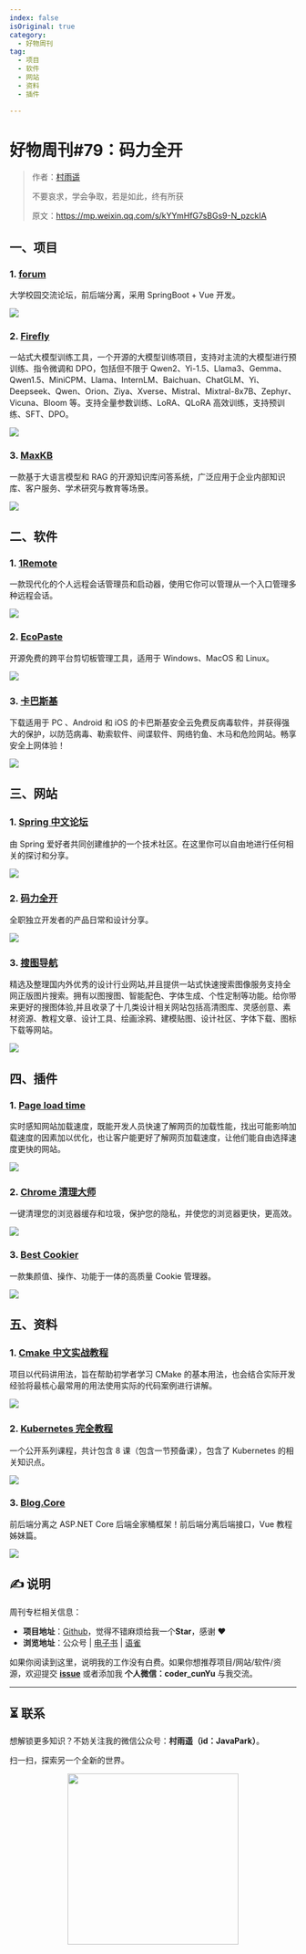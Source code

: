 ```yaml
---
index: false
isOriginal: true
category:
  - 好物周刊
tag:
  - 项目
  - 软件
  - 网站
  - 资料
  - 插件

---
```


# 好物周刊#79：码力全开

> 作者：[村雨遥](https://github.com/cunyu1943)
> 
> 不要哀求，学会争取，若是如此，终有所获
> 
> 原文：https://mp.weixin.qq.com/s/kYYmHfG7sBGs9-N_pzckIA

## 一、项目

### 1. [forum](https://github.com/cp3geek/forum)

大学校园交流论坛，前后端分离，采用 SpringBoot + Vue 开发。

![](assets/1019-1025/1729555108106-7d5a9287-9ce2-4065-b18f-6457adc02cb5.webp)

### 2. [Firefly](https://github.com/yangjianxin1/Firefly)

一站式大模型训练工具，一个开源的大模型训练项目，支持对主流的大模型进行预训练、指令微调和 DPO，包括但不限于 Qwen2、Yi-1.5、Llama3、Gemma、Qwen1.5、MiniCPM、Llama、InternLM、Baichuan、ChatGLM、Yi、Deepseek、Qwen、Orion、Ziya、Xverse、Mistral、Mixtral-8x7B、Zephyr、Vicuna、Bloom 等。支持全量参数训练、LoRA、QLoRA 高效训练，支持预训练、SFT、DPO。

![](assets/1019-1025/1729555351776-dbb1cb58-5e0e-4211-83e7-55b71143f124.webp)

### 3. [MaxKB](https://github.com/1Panel-dev/MaxKB)

一款基于大语言模型和 RAG 的开源知识库问答系统，广泛应用于企业内部知识库、客户服务、学术研究与教育等场景。

![](assets/1019-1025/1729555435796-7d07853c-c0b2-443a-9bdd-b1003172a691.webp)

## 二、软件

### 1. [1Remote](https://github.com/1Remote/1Remote)

一款现代化的个人远程会话管理员和启动器，使用它你可以管理从一个入口管理多种远程会话。

![](assets/1019-1025/1729496128209-c32fa892-0047-4f33-8f85-f8e68584fa2f.webp)

### 2. [EcoPaste](https://github.com/EcoPasteHub/EcoPaste)

开源免费的跨平台剪切板管理工具，适用于 Windows、MacOS 和 Linux。

![](assets/1019-1025/1729683101642-fac053cd-2760-4877-93a9-c3200eadde8f.webp)

### 3. [卡巴斯基](https://www.kaspersky.com.cn/free-antivirus)

下载适用于 PC 、Android 和 iOS 的卡巴斯基安全云免费反病毒软件，并获得强大的保护，以防范病毒、勒索软件、间谍软件、网络钓鱼、木马和危险网站。畅享安全上网体验！

![](assets/1019-1025/1729684353538-b7624519-af93-41d7-a1a2-609df20a7446.webp)

## 三、网站

### 1. [Spring 中文论坛](https://forum.springdoc.cn/)

由 Spring 爱好者共同创建维护的一个技术社区。在这里你可以自由地进行任何相关的探讨和分享。

![](assets/1019-1025/1729641955680-894c66fc-5bae-4190-b31d-062e41ce3127.webp)

### 2. [码力全开](https://maliquankai.com/)

全职独立开发者的产品日常和设计分享。

![](assets/1019-1025/1729642048940-7d891b4c-14e8-43ad-a0ee-bce1314d5399.webp)

### 3. [搜图导航](https://www.91sotu.com)

精选及整理国内外优秀的设计行业网站,并且提供一站式快速搜索图像服务支持全网正版图片搜索。拥有以图搜图、智能配色、字体生成、个性定制等功能。给你带来更好的搜图体验,并且收录了十几类设计相关网站包括高清图库、灵感创意、素材资源、教程文章、设计工具、绘画涂鸦、建模贴图、设计社区、字体下载、图标下载等网站。

![](assets/1019-1025/1729642156561-9faee503-210f-4e36-99a4-ab8602f395ac.webp)

## 四、插件

### 1. [Page load time](https://chromewebstore.google.com/detail/page-load-time/fploionmjgeclbkemipmkogoaohcdbig?hl=zh-CN)

实时感知网站加载速度，既能开发人员快速了解网页的加载性能，找出可能影响加载速度的因素加以优化，也让客户能更好了解网页加载速度，让他们能自由选择速度更快的网站。

![](assets/1019-1025/1729684509159-57f643cc-6cab-417d-938e-33bd9d727afb.webp)

### 2. [Chrome 清理大师](https://chromewebstore.google.com/detail/chrome清理大师：一键清理浏览器垃圾，让你的c/eagiakjmjnblliacokhcalebgnhellfi)

一键清理您的浏览器缓存和垃圾，保护您的隐私，并使您的浏览器更快，更高效。

![](assets/1019-1025/1729684561985-6f4eb6b6-893f-4a2b-a8a4-78ce74f65f4a.webp)

### 3. [Best Cookier](https://chromewebstore.google.com/detail/best-cookier/eijnnomioacbbnkffmhnbpbocoajcage)

 一款集颜值、操作、功能于一体的高质量 Cookie 管理器。

![](assets/1019-1025/1729685069970-d208adae-1ac7-4e78-ac4b-76b77dae0fc1.webp)

## 五、资料

### 1. [Cmake 中文实战教程](https://github.com/BrightXiaoHan/CMakeTutorial)

项目以代码讲用法，旨在帮助初学者学习 CMake 的基本用法，也会结合实际开发经验将最核心最常用的用法使用实际的代码案例进行讲解。

![](assets/1019-1025/1729685692068-188e38bf-5757-49b0-95be-cf315a620f56.webp)

### 2. [Kubernetes 完全教程](https://github.com/jolestar/kubernetes-complete-course)

一个公开系列课程，共计包含 8 课（包含一节预备课），包含了 Kubernetes 的相关知识点。

![](assets/1019-1025/1729686155524-d2187af6-1101-44f5-aa4c-e6c350414511.webp)

### 3. [Blog.Core](https://github.com/anjoy8/Blog.Core)

前后端分离之 ASP.NET Core 后端全家桶框架！前后端分离后端接口，Vue 教程姊妹篇。

![](assets/1019-1025/1729686343913-2b14e220-1c9c-443e-b0a3-8fb89be129c4.webp)


## ✍️ 说明

周刊专栏相关信息：

- **项目地址**：[Github](https://github.com/cunyu1943/weekly)，觉得不错麻烦给我一个**Star**，感谢 ❤️
- **浏览地址**：公众号 | [电子书](https://cunyu1943.github.io/weekly) | [语雀](https://yuque.com/cunyu1943/weekly)

如果你阅读到这里，说明我的工作没有白费。如果你想推荐项目/网站/软件/资源，欢迎提交 **[issue](https://github.com/cunyu1943/weekly/issues)** 或者添加我 **个人微信：coder_cunYu** 与我交流。

---

## ⏳ 联系

想解锁更多知识？不妨关注我的微信公众号：**村雨遥（id：JavaPark）**。

扫一扫，探索另一个全新的世界。

<center>
<img src="/contact/contact.png" width="300">
</center>


